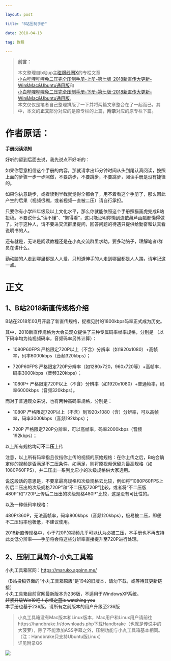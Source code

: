 ```yaml
---

layout: post

title: "B站压制手册"

date: 2018-04-13

tag: 教程

---
```



>**前言：**     
>
>本文整理自b站up主[磁爆线圈X](https://space.bilibili.com/3512816#/)的专栏文章       
>[小白哔哩哔哩免二压完全压制手册-上册-第七版-2018新直传大更新-Win&Mac&Ubuntu通用版](https://www.bilibili.com/read/cv311967)和       
>[小白哔哩哔哩免二压完全压制手册-下册-第七版-2018新直传大更新-Win&Mac&Ubuntu通用版](https://www.bilibili.com/read/cv311975?from=articleDetail)，        
>本文仅仅是笔者自己整理排版了一下并将两篇文章整合在了一起而已。其中，本文的**正文**部分对应的是原专栏的上篇，**附录**对应的原专栏下篇。

# 作者原话：
**手册阅读须知**

好听的留到后面去说，我先说点不好听的：

如果你愿意相信这个手册的内容，那就请拿出15分钟时间从头到尾认真阅读，按照上面的步骤一步一步照做，不要跳步，不要跳步，不要跳步，阅读手册是没有捷径的。

如果你执意跳步，或者读到半截就觉得全都会了，用不着看这个手册了，那么因此产生的后果（视频很糊，或者视频一直被二压）请自行承担。

只要你有小学四年级及以上文化水平，那么你就能依照这个手册照猫画虎完成B站投稿。不要说什么“读不懂”、“懒得看”，这只能证明你懒到连依葫芦画瓢都懒得做了。对于这种人，请不要进交流群里提问，回答问题的待遇只提供给勤奋和认真看说明书的人。

还有就是，无论是阅读教程还是在小丸交流群里求助，要多动脑子，理解笔者/群员在讲什么。

勤动脑的人走到哪里都是人人爱，只知道伸手的人走到哪里都是人人踹，请牢记这一点。

# 正文

## 1、B站2018新直传规格介绍
B站在2018年03月开启了新直传规格，捉襟见肘的1800kbps码率正式成为历史。

其中，2018新直传规格为大会员观众提供了三种专属码率帧率规格，分别是
（以下码率均为纯视频码率，音频码率另外计算）：

- 1080P60FPS 严格限定720P以上（不含）分辨率（如1920x1080）+高帧率，码率6000kbps（音频320kbps）；

- 720P60FPS 严格限定720P分辨率（如1280x720，960x720等）+高帧率，码率3000kbps（音频320kbps）；

- 1080P+ 严格限定720P以上（不含）分辨率（如1920x1080）+普通帧率，码率6000kbps（音频320kbps）。

而对于普通观众来说，也有两种高码率规格，分别是：

- 1080P 严格限定720P以上（不含）到1920x1080（含）分辨率，可以高帧率，码率3000kbps（音频192kbps）；

- 720P 严格限定720P分辨率，可以高帧率，码率2000kbps（音频192kbps）；

以上所有规格均可**不二压**上传

注意，以上所有码率指且仅指你上传的视频的原始规格：在你上传之后，B站会确定你的视频是否满足不二压条件，如满足，则将原视频保留为最高规格（如1080P60FPS），并二压出一系列比它小的次级规格供大家选用。

说这段话的意思是，不要拿最高规格和次级规格去比较，例如将“1080P60FPS上传后二压出的次级规格720P”和“不二压版720P”比较，或者将“不二压版480P”和“720P上传后二压出的次级规格480P”比较，这是没有可比性的。

以及一种低码率规格：

480P/360P，无法高帧率，码率800kbps（音频120kbps），极易被二压，即便不二压码率也极低，不建议使用。

2018新直传规格中，小于720P的视频几乎可以认为必被二压，本手册也不再支持此类低分辨率——手册将会将这些分辨率直接提升至720P进行处理。

## 2、压制工具简介-小丸工具箱
小丸工具箱官网：[https://maruko.appinn.me/
](https://maruko.appinn.me/)

（B站投稿界面的“小丸工具箱原版”是194的旧版本，请勿下载，或等待其更新链接）      
小丸工具箱目前官网最新版本为236版，不适用于WindowsXP系统。      
~~赶紧升级Win10吧！永恒之蓝is watching you~~        
本手册也基于236版，请所有之前版本的用户升级至236版
> 小丸工具箱没有Mac版本和Linux版本，Mac用户和Linux用户请前往https://handbrake.fr/downloads.php下载Handbrake（也就是传说中的大菠萝），除了不能添加ASS字幕之外，压制功能与小丸工具箱基本相同。（注：Handbrake只支持Ubuntu版Linux）        
>详见附录Q6
       
![](https://i0.hdslb.com/bfs/article/3f82d677c2b9a6efa11dd57ed3d2739232b7db5c.png@1150w_94h.webp)